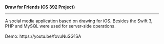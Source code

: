 <b> Draw for Friends (CS 392 Project) </b>
<hr>
A social media application based on drawing for iOS. Besides the Swift 3, PHP and MySQL were used for server-side operations.
</br></br>
Demo: https://youtu.be/fovuNuSG1SA
